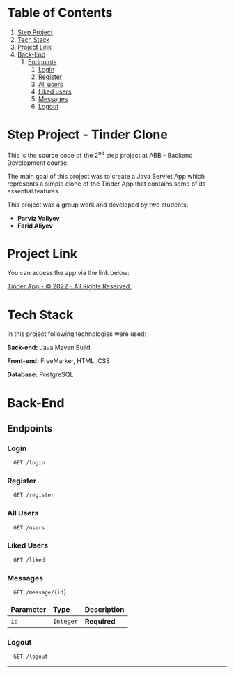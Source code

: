 # Table of Contents

1. [Step Project](#step-project---tinder-clone)
2. [Tech Stack](#tech-stack)
3. [Project Link](#project-link)
4. [Back-End](#back-end)
    1. [Endpoints](#endpoints)
        1. [Login](#login)
        2. [Register](#register)
        3. [All users](#all-users)
        4. [Liked users](#liked-users)
        5. [Messages](#messages)
        6. [Logout](#logout)


# Step Project - Tinder Clone

This is the source code of the 2<sup>nd</sup> step project at ABB - Backend Development course.

The main goal of this project was to create a Java Servlet App which represents a simple clone of the Tinder App that contains some of its essential features.

This project was a group work and developed by two students:
* __Parviz Valiyev__
* __Farid Aliyev__

# Project Link

You can access the app via the link below:

<a href="https://app-tinderr.herokuapp.com/login">Tinder App - © 2022 - All Rights Reserved.</a>


# Tech Stack
In this project following technologies were used:

**Back-end:** Java Maven Build

**Front-end:** FreeMarker, HTML, CSS

**Database:** PostgreSQL

# Back-End

## Endpoints

### Login

```bash
  GET /login
```
### Register

```bash
  GET /register
```

### All Users

```bash
  GET /users
```

### Liked Users

```bash
  GET /liked
```

### Messages

```bash
  GET /message/{id}
```

| Parameter | Type      | Description  |
|:----------|:----------|:-------------|
| `id`      | `Integer` | **Required** |


### Logout

```bash
  GET /logout
```
<hr>



